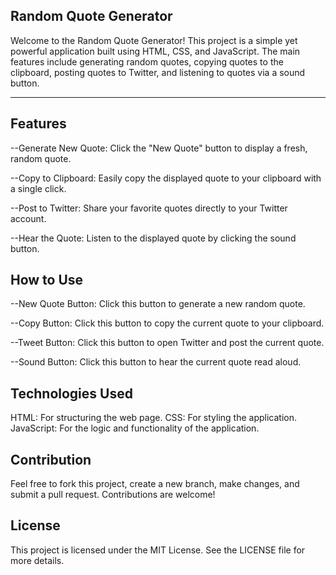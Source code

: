 
Random Quote Generator
-----

Welcome to the Random Quote Generator! This project is a simple yet powerful application built using HTML, CSS, and JavaScript. The main features include generating random quotes, copying quotes to the clipboard, posting quotes to Twitter, and listening to quotes via a sound button.

----
Features
----
--Generate New Quote: Click the "New Quote" button to display a fresh, random quote.

--Copy to Clipboard: Easily copy the displayed quote to your clipboard with a single click.

--Post to Twitter: Share your favorite quotes directly to your Twitter account.

--Hear the Quote: Listen to the displayed quote by clicking the sound button.

How to Use
----
--New Quote Button: Click this button to generate a new random quote.

--Copy Button: Click this button to copy the current quote to your clipboard.

--Tweet Button: Click this button to open Twitter and post the current quote.

--Sound Button: Click this button to hear the current quote read aloud.

Technologies Used
----
HTML: For structuring the web page.
CSS: For styling the application.
JavaScript: For the logic and functionality of the application.

Contribution
----
Feel free to fork this project, create a new branch, make changes, and submit a pull request. Contributions are welcome!

License
----
This project is licensed under the MIT License. See the LICENSE file for more details.
